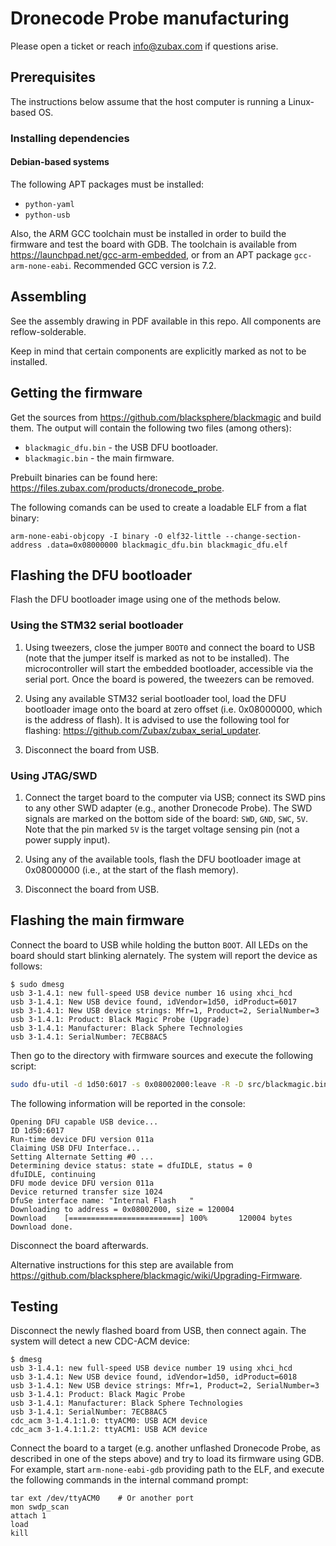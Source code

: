# Dronecode Probe manufacturing

Please open a ticket or reach <info@zubax.com> if questions arise.

## Prerequisites

The instructions below assume that the host computer is running a Linux-based OS.

### Installing dependencies

#### Debian-based systems

The following APT packages must be installed:

* `python-yaml`
* `python-usb`

Also, the ARM GCC toolchain must be installed in order to build the firmware and test the board with GDB.
The toolchain is available from <https://launchpad.net/gcc-arm-embedded>,
or from an APT package `gcc-arm-none-eabi`.
Recommended GCC version is 7.2.

## Assembling

See the assembly drawing in PDF available in this repo.
All components are reflow-solderable.

Keep in mind that certain components are explicitly marked as not to be installed.

## Getting the firmware

Get the sources from <https://github.com/blacksphere/blackmagic> and build them.
The output will contain the following two files (among others):

* `blackmagic_dfu.bin` - the USB DFU bootloader.
* `blackmagic.bin` - the main firmware.

Prebuilt binaries can be found here: <https://files.zubax.com/products/dronecode_probe>.

The following comands can be used to create a loadable ELF from a flat binary:

    arm-none-eabi-objcopy -I binary -O elf32-little --change-section-address .data=0x08000000 blackmagic_dfu.bin blackmagic_dfu.elf

## Flashing the DFU bootloader

Flash the DFU bootloader image using one of the methods below.

### Using the STM32 serial bootloader

1. Using tweezers, close the jumper `BOOT0` and connect the board to USB
(note that the jumper itself is marked as not to be installed).
The microcontroller will start the embedded bootloader, accessible via the serial port.
Once the board is powered, the tweezers can be removed.

2. Using any available STM32 serial bootloader tool, load the DFU bootloader image onto the board at zero offset
(i.e. 0x08000000, which is the address of flash).
It is advised to use the following tool for flashing: <https://github.com/Zubax/zubax_serial_updater>.

3. Disconnect the board from USB.

### Using JTAG/SWD

1. Connect the target board to the computer via USB; connect its SWD pins to any other SWD adapter
(e.g., another Dronecode Probe).
The SWD signals are marked on the bottom side of the board: `SWD`, `GND`, `SWC`, `5V`.
Note that the pin marked `5V` is the target voltage sensing pin (not a power supply input).

2. Using any of the available tools, flash the DFU bootloader image at 0x08000000 (i.e., at the start of the flash memory).

3. Disconnect the board from USB.


## Flashing the main firmware

Connect the board to USB while holding the button `BOOT`.
All LEDs on the board should start blinking alernately.
The system will report the device as follows:

```
$ sudo dmesg
usb 3-1.4.1: new full-speed USB device number 16 using xhci_hcd
usb 3-1.4.1: New USB device found, idVendor=1d50, idProduct=6017
usb 3-1.4.1: New USB device strings: Mfr=1, Product=2, SerialNumber=3
usb 3-1.4.1: Product: Black Magic Probe (Upgrade)
usb 3-1.4.1: Manufacturer: Black Sphere Technologies
usb 3-1.4.1: SerialNumber: 7ECB8AC5
```

Then go to the directory with firmware sources and execute the following script:

```bash
sudo dfu-util -d 1d50:6017 -s 0x08002000:leave -R -D src/blackmagic.bin
```
The following information will be reported in the console:

```
Opening DFU capable USB device...
ID 1d50:6017
Run-time device DFU version 011a
Claiming USB DFU Interface...
Setting Alternate Setting #0 ...
Determining device status: state = dfuIDLE, status = 0
dfuIDLE, continuing
DFU mode device DFU version 011a
Device returned transfer size 1024
DfuSe interface name: "Internal Flash   "
Downloading to address = 0x08002000, size = 120004
Download	[=========================] 100%       120004 bytes
Download done.
```

Disconnect the board afterwards.

Alternative instructions for this step are available from
<https://github.com/blacksphere/blackmagic/wiki/Upgrading-Firmware>.

## Testing

Disconnect the newly flashed board from USB, then connect again.
The system will detect a new CDC-ACM device:

```
$ dmesg
usb 3-1.4.1: new full-speed USB device number 19 using xhci_hcd
usb 3-1.4.1: New USB device found, idVendor=1d50, idProduct=6018
usb 3-1.4.1: New USB device strings: Mfr=1, Product=2, SerialNumber=3
usb 3-1.4.1: Product: Black Magic Probe
usb 3-1.4.1: Manufacturer: Black Sphere Technologies
usb 3-1.4.1: SerialNumber: 7ECB8AC5
cdc_acm 3-1.4.1:1.0: ttyACM0: USB ACM device
cdc_acm 3-1.4.1:1.2: ttyACM1: USB ACM device
```

Connect the board to a target (e.g. another unflashed Dronecode Probe, as described in one of the steps above)
and try to load its firmware using GDB.
For example, start `arm-none-eabi-gdb` providing path to the ELF,
and execute the following commands in the internal command prompt:

```
tar ext /dev/ttyACM0    # Or another port
mon swdp_scan
attach 1
load
kill
```
